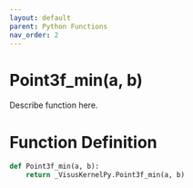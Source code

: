 ```yaml
---
layout: default
parent: Python Functions
nav_order: 2
---
```


# Point3f_min(a, b)

Describe function here.

# Function Definition

```python
def Point3f_min(a, b):
    return _VisusKernelPy.Point3f_min(a, b)
```